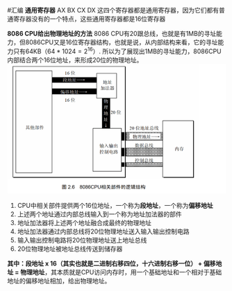 #汇编
**通用寄存器**
AX
BX
CX
DX
这四个寄存器都是通用寄存器，因为它们都有普通寄存器没有的一个特点，这些通用寄存器都是16位寄存器

**8086 CPU给出物理地址的方法**
8086 CPU有20跟总线，也就是有1MB的寻址能力，但8086CPU又是16位寄存器结构，也就是说，从内部结构来看，它的寻址能力只有64KB（$64*1024=2^{16}$）. 所以为了展现出1MB的寻址能力，8086CPU内部结合两个16位地址，来形成20位的物理地址。
![image](https://github.com/lyb1234567/CS_Self_Study/blob/master/Operating%20System/image/8086CPU.PNG?raw=true)
1. CPU中相关部件提供两个16位地址，一个称为**段地址**，一个称为**偏移地址**
2. 上述两个地址通过内部总线输入到一个称为地址加法器的部件
3. 地址加法器将上述两个地址融合成最终的物理地址
4. 地址加法器通过内部总线将20位物理地址送入输入输出控制电路
5. 输入输出控制电路将20位物理地址送上地址总线
6. 20位物理地址被地址总线传送到储存器
   
**其中：段地址 x 16（其实也就是二进制右移四位，十六进制右移一位） + 偏移地址 = 物理地址**，其本质就是CPU访问内存时，用一个基础地址和一个相对于基础地址的偏移地址相加，给出物理地址。
